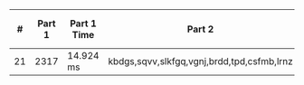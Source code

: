 <table>
<thead>
<tr><th>#  </th><th>Part 1  </th><th>Part 1 Time  </th><th>Part 2                                    </th><th>Part 2 Time  </th><th>Tests  </th><th>Tests Time  </th></tr>
</thead>
<tbody>
<tr><td>21 </td><td>2317    </td><td>14.924 ms    </td><td>kbdgs,sqvv,slkfgq,vgnj,brdd,tpd,csfmb,lrnz</td><td>0.857 ms     </td><td>2      </td><td>15.364 ms   </td></tr>
</tbody>
</table>